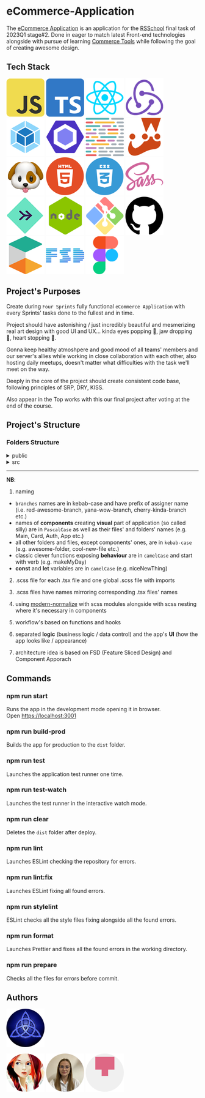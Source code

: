 # eCommerce-Application

The [eCommerce Application](https://starlit-rabanadas-510a4b.netlify.app) is an application for the [RSSchool](https://rs.school/) final task of 2023Q1 stage#2.
Done in eager to match latest Front-end technologies alongside with pursue of learning [Commerce Tools](https://commercetools.com/) while following the goal of creating awesome design.

## Tech Stack

![js](./public/assets/tech-stack-images/js.png)
![ts](./public/assets/tech-stack-images/ts.png)
![react](./public/assets/tech-stack-images/react.png)
![redux](./public/assets/tech-stack-images/redux.png)
![webpack](./public/assets/tech-stack-images/webpack.png)
![eslint](./public/assets/tech-stack-images/eslint.png)
![prettier](./public/assets/tech-stack-images/prettier.png)
![jest](./public/assets/tech-stack-images/jest.png)
![husky](./public/assets/tech-stack-images/husky.png)
![html](./public/assets/tech-stack-images/html.png)
![css](./public/assets/tech-stack-images/css.png)
![scss](./public/assets/tech-stack-images/scss.png)
![normalize](./public/assets/tech-stack-images/modern-normalize.png)
![node](./public/assets/tech-stack-images/node.png)
![git](./public/assets/tech-stack-images/git.png)
![github](./public/assets/tech-stack-images/github.png)
![ecommerce tools](./public/assets/tech-stack-images/ecommerce_tools.png)
![fsd](./public/assets/tech-stack-images/fsd_architecture.png)
![figma](./public/assets/tech-stack-images/figma.png)

## Project's Purposes

Create during `Four Sprints` fully functional `eCommerce Application` with every Sprints' tasks done to the fullest and in time.

Project should have astonishing / just incredibly beautiful and mesmerizing real art design with good UI and UX... kinda eyes popping 👀, jaw dropping 👄, heart stopping 💖.

Gonna keep healthy atmoshpere and good mood of all teams' members and our server's allies while working in close collaboration with each other, also hosting daily meetups, doesn't matter what difficulties with the task we'll meet on the way.

Deeply in the core of the project should create consistent code base, following principles of SRP, DRY, KISS.

Also appear in the Top works with this our final project after voting at the end of the course.

## Project's Structure

### Folders Structure

<details><summary>public</summary>

- assets (pics, icons, backgrounds, design references etc.)
- favicon
- fonts
</details>

<details><summary>src</summary>

- App (One ring to rule them all, One ring to find them, One ring to bring them all ©Lord of the Rings)
<details><summary>components</summary>

- Card
- Catalog
- Header
- Footer
- shared (reused code e.g. Buttons, Inputs etc.)
</details>
<details><summary>pages</summary>

- Main
- Products
- Product
- Auth
- Registration
</details>

- store
- hooks
- data (product's config, arrays of sounds etc.)
- types (types, enums, interfaces)
- constants (base url, error messages codes etc.)
- utils (just helpful functions, not particularly dedicated to one of the layers)
- style (global with imports)
- index.html
- main.tsx
</details>
<p></p>

---

**NB**:

1. naming

- `branches` names are in kebab-case and have prefix of assigner name (i.e. red-awesome-branch, yana-wow-branch, cherry-kinda-branch etc.)
- names of **components** creating **visual** part of application (so called silly) are in `PascalCase` as well as their files' and folders' names (e.g. Main, Card, Auth, App etc.)
- all other folders and files, except components' ones, are in `kebab-case` (e.g. awesome-folder, cool-new-file etc.)
- classic clever functions exposing **behaviour** are in `camelCase` and start with verb (e.g. makeMyDay)
- **const** and **let** variables are in `camelCase` (e.g. niceNewThing)

2. .scss file for each .tsx file and one global .scss file with imports

3. .scss files have names mirroring corresponding .tsx files' names

4. using [modern-normalize](https://github.com/sindresorhus/modern-normalize) with scss modules alongside with scss nesting where it's necessary in components

5. workflow's based on functions and hooks

8. separated **logic** (business logic / data control) and the app's **UI** (how the app looks like / appearance)

9. architecture idea is based on FSD (Feature Sliced Design) and Component Apporach

## Commands

### npm run start
Runs the app in the development mode opening it in browser.<br />
Open [https://localhost:3001](https://localhost:3001)

### npm run build-prod
Builds the app for production to the `dist` folder.

### npm run test
Launches the application test runner one time.

### npm run test-watch
Launches the test runner in the interactive watch mode.

### npm run clear
Deletes the `dist` folder after deploy.

### npm run lint
Launches ESLint checking the repository for errors.

### npm run lint:fix
Launches ESLint fixing all found errors.

### npm run stylelint
ESLint checks all the style files fixing alongside all the found errors.

### npm run format
Launches Prettier and fixes all the found errors in the working directory.

### npm run prepare
Checks all the files for errors before commit.

## Authors

![trinity](./public/assets/github-pics/trinity.png)

[![craftsw0man](./public/assets/github-pics/github_pic_tashenka.png)](https://github.com/CRAFTSW0MAN/)
[![yanabel1996](./public/assets/github-pics/github_pic_yanabel1996.png)](https://github.com/yanabel1996)
[![lyutails](./public/assets/github-pics/github_pic_lyutails.png)](https://github.com/lyutails)
